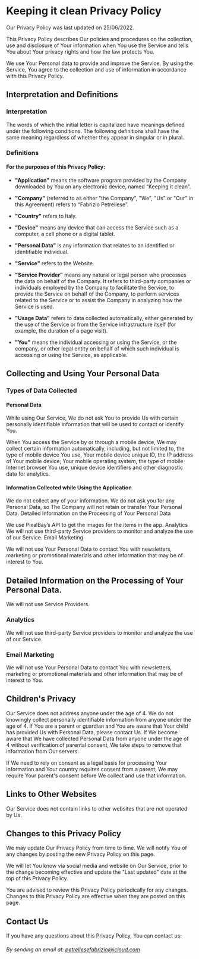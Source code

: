 # Keeping it clean Privacy Policy

Our Privacy Policy was last updated on 25/06/2022.

This Privacy Policy describes Our policies and procedures on the collection, use and disclosure of Your information when You use the Service and tells You about Your privacy rights and how the law protects You.

We use Your Personal data to provide and improve the Service. By using the Service, You agree to the collection and use of information in accordance with this Privacy Policy.
## Interpretation and Definitions
### Interpretation

The words of which the initial letter is capitalized have meanings defined under the following conditions. The following definitions shall have the same meaning regardless of whether they appear in singular or in plural.
### Definitions

#### For the purposes of this Privacy Policy:

* **"Application"** means the software program provided by the Company downloaded by You on any electronic device, named “Keeping it clean”.

* **"Company"** (referred to as either "the Company", "We", "Us" or "Our" in this Agreement) refers to “Fabrizio Petrellese”.

* **"Country"** refers to Italy.

* **"Device"** means any device that can access the Service such as a computer, a cell phone or a digital tablet.

* **"Personal Data"** is any information that relates to an identified or identifiable individual.

* **"Service"** refers to the Website.

* **"Service Provider"** means any natural or legal person who processes the data on behalf of the Company. It refers to third-party companies or individuals employed by the Company to facilitate the Service, to provide the Service on behalf of the Company, to perform services related to the Service or to assist the Company in analyzing how the Service is used. 

* **"Usage Data"** refers to data collected automatically, either generated by the use of the Service or from the Service infrastructure itself (for example, the duration of a page visit).

* **"You"** means the individual accessing or using the Service, or the company, or other legal entity on behalf of which such individual is accessing or using the Service, as applicable.
## Collecting and Using Your Personal Data
### Types of Data Collected
#### Personal Data

While using Our Service, We do not ask You to provide Us with certain personally identifiable information that will be used to contact or identify You.

When You access the Service by or through a mobile device, We may collect certain information automatically, including, but not limited to, the type of mobile device You use, Your mobile device unique ID, the IP address of Your mobile device, Your mobile operating system, the type of mobile Internet browser You use, unique device identifiers and other diagnostic data for analytics.

#### Information Collected while Using the Application

We do not collect any of your information. We do not ask you for any Personal Data, so The Company will not retain or transfer Your Personal Data. 
Detailed Information on the Processing of Your Personal Data

We use PixalBay’s API to get the images for the items in the app.
Analytics
We will not use third-party Service providers to monitor and analyze the use of our Service.
Email Marketing

We will not use Your Personal Data to contact You with newsletters, marketing or promotional materials and other information that may be of interest to You.

## Detailed Information on the Processing of Your Personal Data.
We will not use Service Providers.
### Analytics
We will not use third-party Service providers to monitor and analyze the use of our Service.
### Email Marketing
We will not use Your Personal Data to contact You with newsletters, marketing or promotional materials and other information that may be of interest to You.
## Children's Privacy

Our Service does not address anyone under the age of 4. We do not knowingly collect personally identifiable information from anyone under the age of 4. If You are a parent or guardian and You are aware that Your child has provided Us with Personal Data, please contact Us. If We become aware that We have collected Personal Data from anyone under the age of 4 without verification of parental consent, We take steps to remove that information from Our servers.

If We need to rely on consent as a legal basis for processing Your information and Your country requires consent from a parent, We may require Your parent's consent before We collect and use that information.
## Links to Other Websites

Our Service does not contain links to other websites that are not operated by Us.
## Changes to this Privacy Policy

We may update Our Privacy Policy from time to time. We will notify You of any changes by posting the new Privacy Policy on this page.

We will let You know via social media and website on Our Service, prior to the change becoming effective and update the "Last updated" date at the top of this Privacy Policy.

You are advised to review this Privacy Policy periodically for any changes. Changes to this Privacy Policy are effective when they are posted on this page.
## Contact Us

If you have any questions about this Privacy Policy, You can contact us:

###### By sending an email at: petrellesefabrizio@icloud.com
